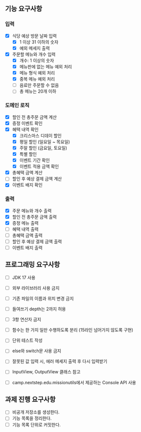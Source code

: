 ## 기능 요구사항
### 입력
- [X] 식당 예상 방문 날짜 입력
  - [X] 1 이상 31 이하의 숫자
  - [X] 예외 메세지 출력
- [X] 주문할 메뉴와 개수 입력
  - [X] 개수: 1 이상의 숫자
  - [X] 메뉴판에 없는 메뉴 예외 처리
  - [X] 메뉴 형식 예외 처리
  - [X] 중복 메뉴 예외 처리
  - [ ] 음료만 주문할 수 없음
  - [ ] 총 메뉴는 20개 이하

### 도메인 로직
- [X] 할인 전 총주문 금액 계산
- [X] 증정 이벤트 확인
- [X] 혜택 내역 확인
  - [X] 크리스마스 디데이 할인
  - [X] 평일 할인 (일요일 ~ 목요일)
  - [X] 주말 할인 (금요일, 토요일)
  - [X] 특별 할인
  - [X] 이벤트 기간 확인
  - [X] 이벤트 적용 금액 확인
- [X] 총혜택 금액 계산
- [ ] 할인 후 예상 결제 금액 계산
- [X] 이벤트 배지 확인

### 출력
- [X] 주문 메뉴와 개수 출력
- [X] 할인 전 총주문 금액 출력
- [X] 증정 메뉴 출력
- [ ] 혜택 내역 출력
- [ ] 총혜택 금액 출력
- [ ] 할인 후 예상 결제 금액 출력
- [ ] 이벤트 배지 출력

## 프로그래밍 요구사항
- [ ] JDK 17 사용
- [ ] 외부 라이브러리 사용 금지
- [ ] 기존 파일의 이름과 위치 변경 금지
- [ ] 들여쓰기 depth는 2까지 허용
- [ ] 3항 연산자 금지
- [ ] 함수는 한 가지 일만 수행하도록 분리 (15라인 넘어가지 않도록 구현)
- [ ] 단위 테스트 작성
- [ ] else와 switch문 사용 금지
- [ ] 잘못된 값 입력 시, 에러 메세지 출력 후 다시 입력받기
- [ ] InputView, OutputView 클래스 참고
- [ ] camp.nextstep.edu.missionutils에서 제공하는 Console API 사용


## 과제 진행 요구사항
- [ ] 비공개 저장소를 생성한다.
- [ ] 기능 목록을 정리한다.
- [ ] 기능 목록 단위로 커밋한다.
